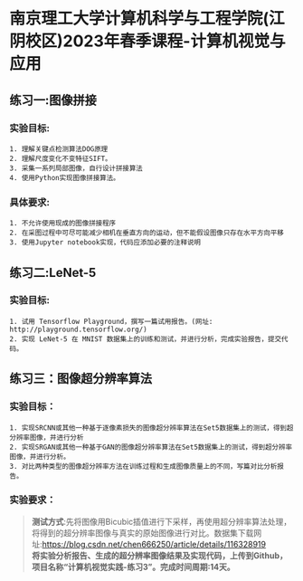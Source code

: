 # 南京理工大学计算机科学与工程学院(江阴校区)2023年春季课程-计算机视觉与应用

## 练习一:图像拼接

### 实验目标:
    1. 理解关键点检测算法DOG原理 
    2. 理解尺度变化不变特征SIFT。
    3. 采集一系列局部图像，自行设计拼接算法
    4. 使用Python实现图像拼接算法。

### 具体要求:
    1. 不允许使用现成的图像拼接程序
    2. 在采图过程中可尽可能减少相机在垂直方向的运动，但不能假设图像只存在水平方向平移
    3. 使用Jupyter notebook实现，代码应添加必要的注释说明

## 练习二:LeNet-5

### 实验目标:
    1. 试用 Tensorflow Playground，撰写一篇试用报告。(网址: http://playground.tensorflow.org/)
    2. 实现 LeNet-5 在 MNIST 数据集上的训练和测试，并进行分析，完成实验报告，提交代码。


## 练习三：图像超分辨率算法

### 实验目标：
    1. 实现SRCNN或其他一种基于逐像素损失的图像超分辨率算法在Set5数据集上的测试，得到超分辨率图像，并进行分析
    2. 实现SRGAN或其他一种基于GAN的图像超分辨率算法在Set5数据集上的测试，得到超分辨率图像，并进行分析。
    3. 对比两种类型的图像超分辨率方法在训练过程和生成图像质量上的不同，写篇对比分析报告。

### 实验要求：
> **测试方式**:先将图像用Bicubic插值进行下采样，再使用超分辨率算法处理，将得到的超分辨率图像与真实的原始图像进行对比。数据集下载网址:https://blog.csdn.net/chen666250/article/details/116328919  
**将实验分析报告、生成的超分辨率图像结果及实现代码，上传到Github，项目名称“计算机视觉实践-练习3”。完成时间周期:14天。**